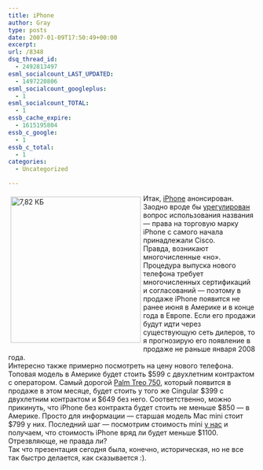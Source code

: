 ```yaml
---
title: iPhone
author: Gray
type: posts
date: 2007-01-09T17:50:49+00:00
excerpt:
url: /8348
dsq_thread_id:
  - 2492813497
esml_socialcount_LAST_UPDATED:
  - 1497220806
esml_socialcount_googleplus:
  - 1
esml_socialcount_TOTAL:
  - 1
essb_cache_expire:
  - 1615195804
essb_c_google:
  - 1
essb_c_total:
  - 1
categories:
  - Uncategorized

---
```








<img src="https://i0.wp.com/www.ljplus.ru/img3/g/r/gray_ru/iphonexx1.jpg?resize=265%2C297" width=265 height=297 alt='7,82 КБ' align="left" hspace="5" vspace="5" data-recalc-dims="1">Итак, <a href="http://www.apple.com/iphone/" target="_blank">iPhone</a> анонсирован. Заодно вроде бы <a href="http://blogs.zdnet.com/BTL/?p=4250" target="_blank">урегулирован</a> вопрос использования названия &#8212; права на торговую марку iPhone с самого начала принадлежали Cisco.  
Правда, возникают многочисленные &#171;но&#187;. Процедура выпуска нового телефона требует многочисленных сертификаций и согласований &#8212; поэтому в продаже iPhone появится не ранее июня в Америке и в конце года в Европе. Если его продажи будут идти через существующую сеть дилеров, то я прогнозирую его появление в продаже не раньше января 2008 года.  
Интересно также примерно посмотреть на цену нового телефона. Топовая модель в Америке будет стоить $599 с двухлетним контрактом с оператором. Самый дорогой <a href="http://www.palm.com/us/products/smartphones/treo750/index.html" target="_blank">Palm Treo 750</a>, который появится в продаже в этом месяце, будет стоить у того же Cingular $399 с двухлетним контрактом и $649 без него. Соответственно, можно прикинуть, что iPhone без контракта будет стоить не меньше $850 &#8212; в Америке. Просто для информации &#8212; старшая модель Mac mini стоит $799 у них. Последний шаг &#8212; посмотрим стоимость mini <a href="http://www.apple.com.ua/prices/" target="_blank">у нас</a> и получаем, что стоимость iPhone вряд ли будет меньше $1100. Отрезвляюще, не правда ли?  
Так что презентация сегодня была, конечно, историческая, но не все так быстро делается, как сказывается :).